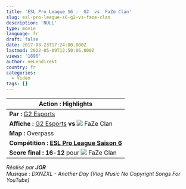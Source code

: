 ```yaml
---
title: 'ESL Pro League S6 :  G2  vs  FaZe Clan'
slug: esl-pro-league-s6-g2-vs-faze-clan
description: 'NULL'
type: movie
language: fr
draft: false
date: 2017-08-23T17:24:00.000Z
lastmod: 2022-05-09T12:50:06.000Z
views: '1896'
author: neLendirekt
country: fr
categories:
  - Vidéo
tags: []
---
```

| **Action :** Highlights                                                                                                                                                    |
| -------------------------------------------------------------------------------------------------------------------------------------------------------------------------- |
| **Par :** [G2 Esports](http://wiki.teamliquid.net/counterstrike/G2%5FEsports "G2 Esports")                                                                                 |
| **Affiche :** [G2 Esports](http://wiki.teamliquid.net/counterstrike/G2%5FEsports "G2 Esports") **vs ![](/storage/countries/flag/europe_flag_580d21b984714.gif)** FaZe Clan |
| **Map :** Overpass                                                                                                                                                         |
| **Compétition : [ESL Pro League Saison 6](/tournament/dreamhack-open-tours/38)**                                                                                           |
| **Score final : 16**\-**12** pour ![](/storage/countries/flag/europe_flag_580d21b984714.gif) FaZe Clan                                                                     |

  
_Réalisé par **JOR**_  
_Musique : DXNZXL - Another Day (Vlog Music No Copyright Songs For YouTube)_
